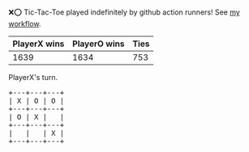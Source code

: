 :x::o: Tic-Tac-Toe played indefinitely by github action runners! See [my workflow](.github/workflows/play.yaml).

|PlayerX wins|PlayerO wins|Ties|
|-|-|-|
|1639|1634|753|

PlayerX's turn.

<pre>
+---+---+---+
| X | O | O |
+---+---+---+
| O | X |   |
+---+---+---+
|   |   | X |
+---+---+---+
</pre>